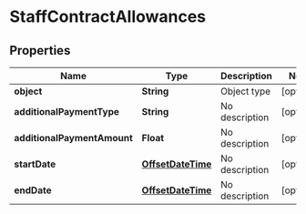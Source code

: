 
# StaffContractAllowances

## Properties
Name | Type | Description | Notes
------------ | ------------- | ------------- | -------------
**object** | **String** | Object type |  [optional]
**additionalPaymentType** | **String** | No description |  [optional]
**additionalPaymentAmount** | **Float** | No description |  [optional]
**startDate** | [**OffsetDateTime**](OffsetDateTime.md) | No description |  [optional]
**endDate** | [**OffsetDateTime**](OffsetDateTime.md) | No description |  [optional]



